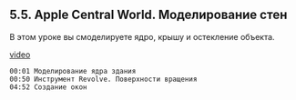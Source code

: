 ## 5.5. Apple Central World. Моделирование стен

В этом уроке вы смоделируете ядро, крышу и остекление объекта.

[video](https://player.softculture.cc/embed/online/RHN/RHN_72.15.06_L5-5_Apple_Center_Walls)

```chapters
00:01 Моделирование ядра здания
00:50 Инструмент Revolve. Поверхности вращения
04:52 Создание окон
```